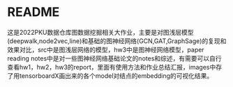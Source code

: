 # README

这是2022PKU数据仓库图数据挖掘相关大作业，主要是对图浅层模型(deepwalk,node2vec,line)和基础的图神经网络(GCN,GAT,GraphSage)的复现和效果对比，src中是图浅层网络的模型，hw3中是图神经网络模型，paper reading notes中是对一些图神经网络基础论文的notes和综述，有需要可以自行查看hw1，hw2，hw3的report，里面有使用方法和作业总结汇报，images中存了用tensorboardX画出来的各个model对结点的embedding的可视化结果。
